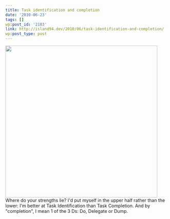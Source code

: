 ```yaml
---
title: Task identification and completion
date: '2010-06-23'
tags: []
wp:post_id: '2103'
link: http://island94.dev/2010/06/task-identification-and-completion/
wp:post_type: post
---
```


<a href="http://www.island94.org/wp-content/uploads/2010/06/task-identification-and-completion.png"><img class="aligncenter size-full wp-image-2104" title="task identification and completion" src="http://www.island94.org/wp-content/uploads/2010/06/task-identification-and-completion.png" alt="" width="473" height="475" /></a>Where do your strengths lie? I'd put myself in the upper half rather than the lower: I'm better at Task Identification than Task Completion. And by "completion", I mean 1 of the 3 Ds: Do, Delegate or Dump.
